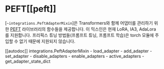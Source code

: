 <!--Copyright 2024 The HuggingFace Team. All rights reserved.
Licensed under the Apache License, Version 2.0 (the "License"); you may not use this file except in compliance with
the License. You may obtain a copy of the License at
http://www.apache.org/licenses/LICENSE-2.0
Unless required by applicable law or agreed to in writing, software distributed under the License is distributed on
an "AS IS" BASIS, WITHOUT WARRANTIES OR CONDITIONS OF ANY KIND, either express or implied. See the License for the
specific language governing permissions and limitations under the License.
⚠️ Note that this file is in Markdown but contain specific syntax for our doc-builder (similar to MDX) that may not be
rendered properly in your Markdown viewer.
-->

# PEFT[[peft]]

[`~integrations.PeftAdapterMixin`]은 Transformers와 함께 어댑터를 관리하기 위한 [PEFT](https://huggingface.co/docs/peft/index) 라이브러리의 함수들을 제공합니다. 이 믹스인은 현재 LoRA, IA3, AdaLora를 지원합니다. 프리픽스 튜닝 방법들(프롬프트 튜닝, 프롬프트 학습)은 torch 모듈에 주입할 수 없기 때문에 지원되지 않습니다.

[[autodoc]] integrations.PeftAdapterMixin
    - load_adapter
    - add_adapter
    - set_adapter
    - disable_adapters
    - enable_adapters
    - active_adapters
    - get_adapter_state_dict
